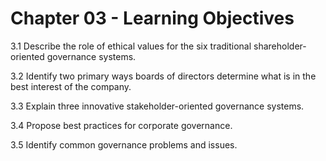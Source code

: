 # Chapter 03 - Learning Objectives

3.1 Describe the role of ethical values for the six traditional shareholder-oriented governance systems.

3.2 Identify two primary ways boards of directors determine what is in the best interest of the company.

3.3 Explain three innovative stakeholder-oriented governance systems.

3.4 Propose best practices for corporate governance.

3.5 Identify common governance problems and issues.
